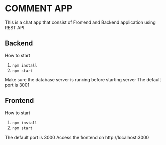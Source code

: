 # COMMENT APP

This is a chat app that consist of Frontend and Backend application using REST API.

## Backend

How to start

1. ```npm install```
2. ```npm start```

Make sure the database server is running before starting server
The default port is 3001

## Frontend

How to start

1. ```npm install```
2. ```npm start```

The default port is 3000
Access the frontend on http://localhost:3000
